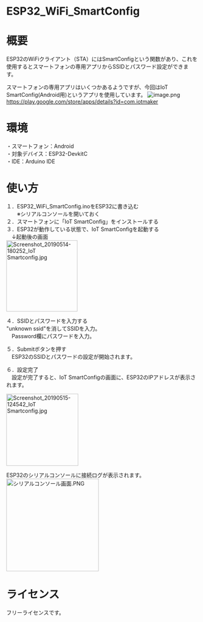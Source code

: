 # ESP32_WiFi_SmartConfig

# 概要 
ESP32のWiFiクライアント（STA）にはSmartConfigという関数があり、これを使用するとスマートフォンの専用アプリからSSIDとパスワード設定ができます。

スマートフォンの専用アプリはいくつかあるようですが、今回はIoT SmartConfig(Android用)というアプリを使用しています。
![image.png](https://qiita-image-store.s3.ap-northeast-1.amazonaws.com/0/183282/3bd9415e-bfa3-ee28-9112-36e69c7866f0.png)
https://play.google.com/store/apps/details?id=com.iotmaker


# 環境
・スマートフォン：Android  
・対象デバイス：ESP32-DevkitC  
・IDE：Arduino IDE  

# 使い方
１．ESP32_WiFi_SmartConfig.inoをESP32に書き込む  
　　※シリアルコンソールを開いておく  
２．スマートフォンに「IoT SmartConfig」をインストールする  
３．ESP32が動作している状態で、IoT SmartConfigを起動する  
　↓起動後の画面  
<img width="187" alt="Screenshot_20190514-180252_IoT Smartconfig.jpg" src="https://qiita-image-store.s3.ap-northeast-1.amazonaws.com/0/183282/cbb8cc0e-cd10-1a11-a7cc-687923b6b8ad.jpeg">

４．SSIDとパスワードを入力する  
 "unknown ssid"を消してSSIDを入力。  
　Password欄にパスワードを入力。  

５．Submitボタンを押す  
　ESP32のSSIDとパスワードの設定が開始されます。  

６．設定完了  
　設定が完了すると、IoT SmartConfigの画面に、ESP32のIPアドレスが表示されます。  

<img width="189" alt="Screenshot_20190515-124542_IoT Smartconfig.jpg" src="https://qiita-image-store.s3.ap-northeast-1.amazonaws.com/0/183282/413614a8-f51e-0587-bc26-4bd24424d7a8.jpeg">

ESP32のシリアルコンソールに接続ログが表示されます。  
<img width="243" alt="シリアルコンソール画面.PNG" src="https://qiita-image-store.s3.ap-northeast-1.amazonaws.com/0/183282/a05b0ad9-25a8-5e92-58a1-5ab72c69c2da.png">

# ライセンス
フリーライセンスです。  
